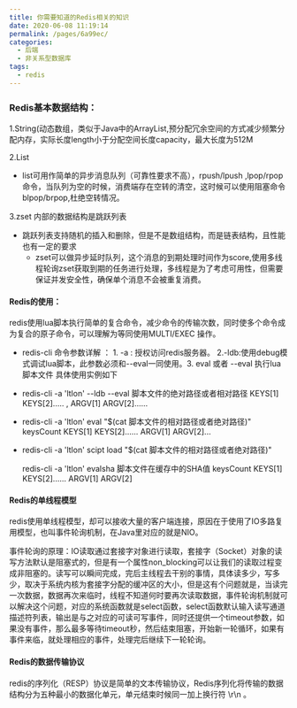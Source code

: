 ```yaml
---
title: 你需要知道的Redis相关的知识
date: 2020-06-08 11:19:14
permalink: /pages/6a99ec/
categories: 
  - 后端
  - 非关系型数据库
tags: 
  - redis
---
```

### Redis基本数据结构：

1.String(动态数组，类似于Java中的ArrayList,预分配冗余空间的方式减少频繁分配内存，实际长度length小于分配空间长度capacity，最大长度为512M

2.List

* list可用作简单的异步消息队列（可靠性要求不高），rpush/lpush ,lpop/rpop命令，当队列为空的时候，消费端存在空转的清空，这时候可以使用阻塞命令blpop/brpop,杜绝空转情况。

3.zset 内部的数据结构是跳跃列表

* 跳跃列表支持随机的插入和删除，但是不是数组结构，而是链表结构，且性能也有一定的要求
  * zset可以做异步延时队列，这个消息的到期处理时间作为score,使用多线程轮询zset获取到期的任务进行处理，多线程是为了考虑可用性，但需要保证并发安全性，确保单个消息不会被重复消费。
<!--more-->
#### Redis的使用：

redis使用lua脚本执行简单的复合命令，减少命令的传输次数，同时使多个命令成为复合的原子命令，可以理解为等同使用MULTI/EXEC 操作。

* redis-cli 命令参数详解 ： 1. -a : 授权访问redis服务器。 2.-ldb:使用debug模式调试lua脚本，此参数必须和--eval一同使用。3. eval 或者 --eval 执行lua脚本文件 具体使用实例如下

* redis-cli -a 'ltlon' --ldb --eval 脚本文件的绝对路径或者相对路径 KEYS[1]  KEYS[2].....   ,   ARGV[1] ARGV[2]......
* redis-cli -a 'ltlon' eval "$(cat 脚本文件的相对路径或者绝对路径)"   keysCount  KEYS[1]  KEYS[2]......  ARGV[1] ARGV[2]...

* redis-cli -a 'ltlon'  scipt load "$(cat 脚本文件的相对路径或者绝对路径)"

  redis-cli -a 'ltlon' evalsha 脚本文件在缓存中的SHA值 keysCount  KEYS[1]  KEYS[2]......  ARGV[1] ARGV[2]

#### Redis的单线程模型

redis使用单线程模型，却可以接收大量的客户端连接，原因在于使用了IO多路复用模型，也叫事件轮询机制，在Java里对应的就是NIO。

事件轮询的原理：IO读取通过套接字对象进行读取，套接字（Socket）对象的读写方法默认是阻塞式的，但是有一个属性non_blocking可以让我们的读取过程变成非阻塞的。读写可以瞬间完成，完后主线程去干别的事情，具体读多少，写多少，取决于系统内核为套接字分配的缓冲区的大小，但是这有个问题就是，当读完一次数据，数据再次来临时，线程不知道何时要再次读取数据，事件轮询机制就可以解决这个问题，对应的系统函数就是select函数，select函数默认输入读写通道描述符列表，输出是与之对应的可读可写事件，同时还提供一个timeout参数，如果没有事件，那么最多等待timeout秒，然后结束阻塞，开始新一轮循环，如果有事件来临，就处理相应的事件，处理完后继续下一轮轮询。

#### Redis的数据传输协议

redis的序列化（RESP）协议是简单的文本传输协议，Redis序列化将传输的数据结构分为五种最小的数据化单元，单元结束时候同一加上换行符 \r\n 。



